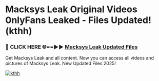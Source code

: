 # Macksys Leak Original Videos 0nlyFans Leaked - Files Updated! (kthh)

<h3>🔴 CLICK HERE 🌐==►► <a href="https://tinyurl.com/4seja8ks" rel="nofollow">Macksys Leak Updated Files</a></h3>

Get Macksys Leak and all content. Now you can access all videos and pictures of Macksys Leak. New Updated Files 2025!

[![kthh](https://i.imgur.com/EWjZXRe.gif)](https://tinyurl.com/4seja8ks)
